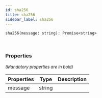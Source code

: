 ```yaml
---
id: sha256
title: sha256
sidebar_label: sha256
---
```


```tsx
sha256(message: string): Promise<string>
```
<br/>



### Properties

<font size="2"><i>(Mandatory properties are in bold)</i></font>

| Properties | Type | Description |
| --------- | ---- | ----------- |
| message | string |  |
